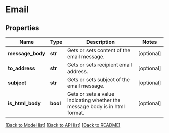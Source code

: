 # Email

## Properties
Name | Type | Description | Notes
------------ | ------------- | ------------- | -------------
**message_body** | **str** | Gets or sets content of the email message. | [optional] 
**to_address** | **str** | Gets or sets recipient email address. | [optional] 
**subject** | **str** | Gets or sets subject of the email message. | [optional] 
**is_html_body** | **bool** | Gets or sets a value indicating whether the message body is in html format. | [optional] 

[[Back to Model list]](../README.md#documentation-for-models) [[Back to API list]](../README.md#documentation-for-api-endpoints) [[Back to README]](../README.md)


